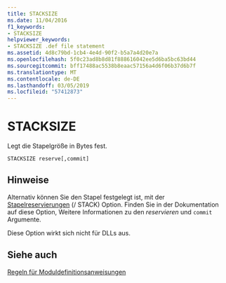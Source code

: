 ```yaml
---
title: STACKSIZE
ms.date: 11/04/2016
f1_keywords:
- STACKSIZE
helpviewer_keywords:
- STACKSIZE .def file statement
ms.assetid: 4d8c79bd-1cb4-4e4d-90f2-b5a7a4d20e7a
ms.openlocfilehash: 5f0c23ad8b8d81f888616042ee5d6ba5bc63bd44
ms.sourcegitcommit: bff17488ac5538b8eaac57156a4d6f06b37d6b7f
ms.translationtype: MT
ms.contentlocale: de-DE
ms.lasthandoff: 03/05/2019
ms.locfileid: "57412873"
---
```

# <a name="stacksize"></a>STACKSIZE

Legt die Stapelgröße in Bytes fest.

```
STACKSIZE reserve[,commit]
```

## <a name="remarks"></a>Hinweise

Alternativ können Sie den Stapel festgelegt ist, mit der [Stapelreservierungen](../../build/reference/stack-stack-allocations.md) (/ STACK) Option. Finden Sie in der Dokumentation auf diese Option, Weitere Informationen zu den *reservieren* und `commit` Argumente.

Diese Option wirkt sich nicht für DLLs aus.

## <a name="see-also"></a>Siehe auch

[Regeln für Moduldefinitionsanweisungen](../../build/reference/rules-for-module-definition-statements.md)
